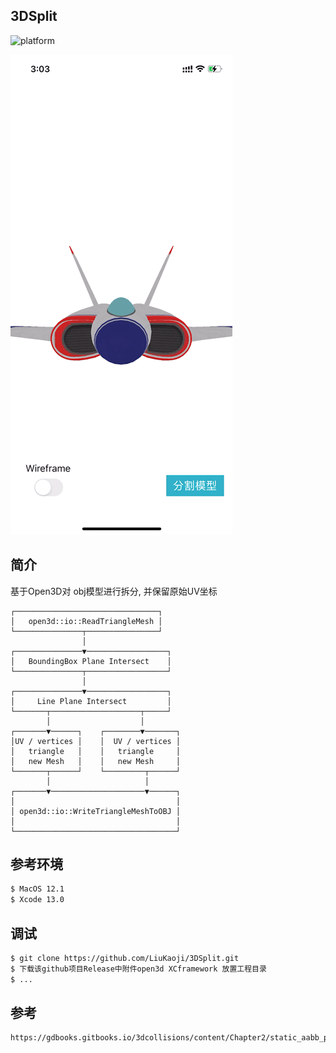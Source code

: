 ## 3DSplit
![platform](https://img.shields.io/badge/platform-ios-lightgrey.svg)  

![preview](https://github.com/LiuKaoji/3DSplit/blob/main/screenshot.gif)

## 简介
基于Open3D对 obj模型进行拆分, 并保留原始UV坐标 
```none
┌────────────────────────────────┐
│   open3d::io::ReadTriangleMesh │
└───────────────┬────────────────┘    
                │  
┌───────────────▼──────────────────┐
│   BoundingBox Plane Intersect    │
└───────────────┬──────────────────┘ 
                │
┌───────────────▼──────────────────┐
│     Line Plane Intersect         │
└───────┬────────────────────┬─────┘ 
        │                    │        
┌───────▼──────┐    ┌────────▼───────┐
│UV / vertices │    │  UV / vertices │
│   triangle   │    │   triangle     │
│   new Mesh   │    │   new Mesh     │
└───────┬──────┘    └─────────┬──────┘
        │                     │     
┌───────▼─────────────────────▼──────┐
│                                    │
│ open3d::io::WriteTriangleMeshToOBJ │
│                                    │
└────────────────────────────────────┘
```


## 参考环境
```bash
$ MacOS 12.1
$ Xcode 13.0
```

## 调试
```bash
$ git clone https://github.com/LiuKaoji/3DSplit.git
$ 下载该github项目Release中附件open3d XCframework 放置工程目录
$ ...
```

## 参考
```bash
https://gdbooks.gitbooks.io/3dcollisions/content/Chapter2/static_aabb_plane.html
```



